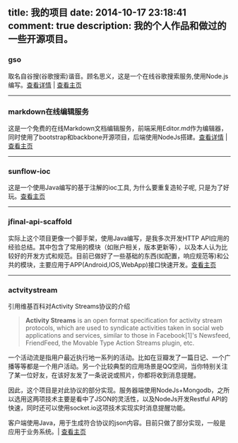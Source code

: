 title: 我的项目
date: 2014-10-17 23:18:41
comment: true
description: 我的个人作品和做过的一些开源项目。
---

### gso
取名自谷搜(谷歌搜索)谐音。顾名思义，这是一个在线谷歌搜索服务,使用Node.js编写。[查看详情](/aboutgso/) | [查看主页](http://gso.mlongbo.com/)

*****

### markdown在线编辑服务
这是一个免费的在线Markdown文档编辑服务，前端采用Editor.md作为编辑器，同时使用了bootstrap和backbone开源项目，后端使用NodeJs搭建。[查看详情](http://md.mlongbo.com/about.html) | [查看主页](http://md.mlongbo.com)

*****

### sunflow-ioc
这是一个使用Java编写的基于注解的ioc工具, 为什么要重复造轮子呢, 只是为了好玩。[查看主页](http://ioc.mlongbo.com/)

*****

### jfinal-api-scaffold
实际上这个项目更像一个脚手架，使用Java编写，是我多次开发HTTP API应用的经验总结。其中包含了常用的模块（如账户相关，版本更新等），以及本人认为比较好的开发方式和规范。目前已做好了一些基础的东西(如配置，响应规范等)和公共的模块，主要应用于APP(Android,IOS,WebApp)接口快速开发。[查看主页](https://github.com/lenbo-ma/jfinal-api-scaffold)

*****

### actvitystream

引用维基百科对Activity Streams协议的介绍

> **Activity Streams** is an open format specification for activity stream protocols, which are used to syndicate activities taken in social web applications and services, similar to those in Facebook[1]'s Newsfeed, FriendFeed, the Movable Type Action Streams plugin, etc.

一个活动流是指用户最近执行地一系列的活动。比如在豆瓣发了一篇日记、一个广播等等都是一个用户活动。另一个比较典型的应用场景是QQ空间，当你特别关注了某一位好友，在该好友发了一条说说或照片，你都将收到消息提醒。

因此，这个项目是对此协议的部分实现。服务器端使用NodeJs+Mongodb，之所以选用这两项技术主要是看中了JSON的灵活性，以及NodeJs开发Restful API的快速，同时还可以使用socket.io这项技术实现实时消息提醒功能。

客户端使用Java，用于生成符合协议的json内容。目前只做了部分实现，一般是应用于业务系统。| [查看主页](https://github.com/lenbo-ma/actvitystream)